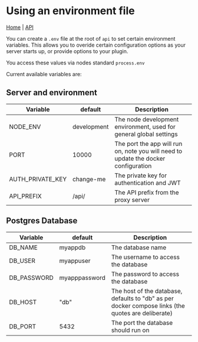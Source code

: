 # Using an environment file

[Home](../../README.md) | [API](../README.md)

You can create a `.env` file at the root of `api` to set certain environment variables.  This allows you to overide
certain configuration options as your server starts up, or provide options to your plugin.

You access these values via nodes standard `process.env`

Current available variables are:

## Server and environment

|Variable           |default        |Description|
|--------           |-------        |-----------|
|NODE_ENV           |development    |The node development environment, used for general global settings
|PORT               |10000          |The port the app will run on, note you will need to update the docker configuration
|AUTH_PRIVATE_KEY   |change-me      |The private key for authentication and JWT
|API_PREFIX         |/api/          |The API prefix from the proxy server

## Postgres Database

|Variable           |default        |Description|
|--------           |-------        |-----------|
|DB_NAME            |myappdb        |The database name|
|DB_USER            |myappuser      |The username to access the database|
|DB_PASSWORD        |myapppassword  |The password to access the database|
|DB_HOST            |"db"           |The host of the database, defaults to "db" as per docker compose links (the quotes are deliberate)|
|DB_PORT            |5432           |The port the database should run on|

